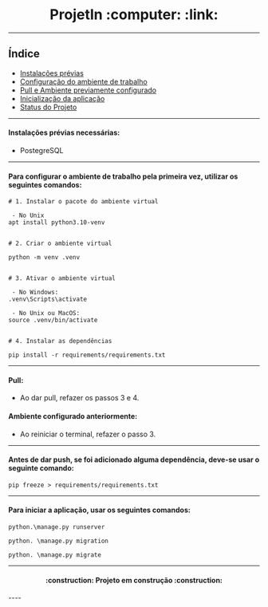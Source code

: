 <h1 align="center">ProjetIn :computer: :link:</h1>

----
## Índice 

* [Instalações prévias](#Instalações-prévias-necessárias)
* [Configuração do ambiente de trabalho](#Para-configurar-ambiente-de-trabalho)
* [Pull e Ambiente previamente configurado](#Pull-Ambiente-configurado)
* [Inicialização da aplicação](#Iniciar-aplicação)
* [Status do Projeto](#status-do-Projeto)

----
#### Instalações prévias necessárias:
 - PostegreSQL

----
#### Para configurar o ambiente de trabalho pela primeira vez, utilizar os seguintes comandos:
```
# 1. Instalar o pacote do ambiente virtual

 - No Unix
apt install python3.10-venv


# 2. Criar o ambiente virtual

python -m venv .venv


# 3. Ativar o ambiente virtual
 
 - No Windows:
.venv\Scripts\activate

 - No Unix ou MacOS:
source .venv/bin/activate


# 4. Instalar as dependências

pip install -r requirements/requirements.txt
````
----
####  Pull:
- Ao dar pull, refazer os passos 3 e 4.
####  Ambiente configurado anteriormente:
- Ao reiniciar o terminal, refazer o passo 3.

----
#### Antes de dar push, se foi adicionado alguma dependência, deve-se usar o seguinte comando:
```
pip freeze > requirements/requirements.txt
```
----

#### Para iniciar a aplicação, usar os seguintes comandos:
```
python.\manage.py runserver
```
```
python. \manage.py migration
```
```
python. \manage.py migrate
```
----

<h4 align="center"> 
    :construction:  Projeto em construção  :construction:
</h4>
----